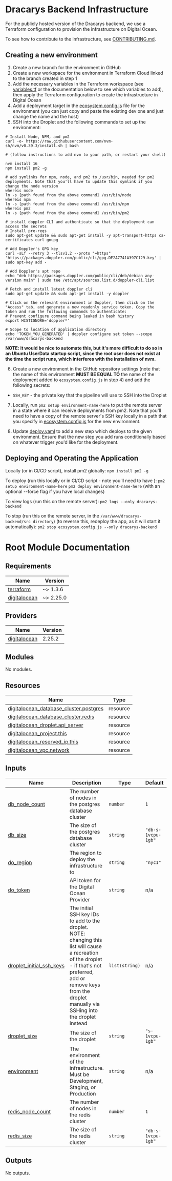 # Dracarys Backend Infrastructure

For the publicly hosted version of the Dracarys backend, we use a Terraform configuration to provision the infrastructure on Digital Ocean.

To see how to contribute to the infrastructure, see [CONTRIBUTING.md](../CONTRIBUTING.md).

## Creating a new environment
1. Create a new branch for the environment in GitHub
2. Create a new workspace for the environment in Terraform Cloud linked to the branch created in step 1
3. Add the necessary variables in the Terraform workspace (see [variables.tf](variables.tf) or the documentation below to see which variables to add), then apply the Terraform configuration to create the infrastructure in Digital Ocean
4. Add a deployment target in the [ecosystem.config.js](../ecosystem.config.js) file for the environment (you can just copy and paste the existing dev one and just change the name and the host)
5. SSH into the Droplet and the following commands to set up the environment:
```
# Install Node, NPM, and pm2
curl -o- https://raw.githubusercontent.com/nvm-sh/nvm/v0.39.3/install.sh | bash

# (follow instructions to add nvm to your path, or restart your shell)

nvm install 16
npm install pm2 -g

# add symlinks for npm, node, and pm2 to /usr/bin, needed for pm2 deployments. Note that you'll have to update this symlink if you change the node version
whereis node
ln -s [path found from the above command] /usr/bin/node
whereis npm
ln -s [path found from the above command] /usr/bin/npm
whereis pm2
ln -s [path found from the above command] /usr/bin/pm2

# install doppler CLI and authenticate so that the deployment can access the secrets
# Install pre-reqs
sudo apt-get update && sudo apt-get install -y apt-transport-https ca-certificates curl gnupg

# Add Doppler's GPG key
curl -sLf --retry 3 --tlsv1.2 --proto "=https" 'https://packages.doppler.com/public/cli/gpg.DE2A7741A397C129.key' | sudo apt-key add -

# Add Doppler's apt repo
echo "deb https://packages.doppler.com/public/cli/deb/debian any-version main" | sudo tee /etc/apt/sources.list.d/doppler-cli.list

# Fetch and install latest doppler cli
sudo apt-get update && sudo apt-get install -y doppler

# Click on the relevant environment in Doppler, then click on the "Access" tab, and generate a new readonly service token. Copy the token and run the following commands to authenticate:
# Prevent configure command being leaked in bash history
export HISTIGNORE='doppler*'

# Scope to location of application directory
echo 'TOKEN_YOU_GENERATED' | doppler configure set token --scope /var/www/dracarys-backend

```
**NOTE: it would be nice to automate this, but it's more difficult to do so in an Ubuntu UserData startup script, since the root user does not exist at the time the script runs, which interferes with the installation of nvm.**

6. Create a new environment in the GitHub repository settings (note that the name of this environment **MUST BE EQUAL TO** the name of the deployment added to `ecosystem.config.js` in step 4) and add the following secrets:
- `SSH_KEY` - the private key that the pipeline will use to SSH into the Droplet

7. Locally, run `pm2 setup environment-name-here` to put the remote server in a state where it can receive deployments from pm2. Note that you'll need to have a copy of the remote server's SSH key locally in a path that you specify in [ecosystem.config.js](../ecosystem.config.js) for the new environment.

8. Update [deploy.yaml](../.github/workflows/deploy.yaml) to add a new step which deploys to the given environment. Ensure that the new step you add runs conditionally based on whatever trigger you'd like for the deployment.


## Deploying and Operating the Application
Locally (or in CI/CD script), install pm2 globally:
`npm install pm2 -g`

To deploy (run this locally or in CI/CD script - note you'll need to have ):
`pm2 setup environment-name-here`
`pm2 deploy environment-name-here` (with an optional --force flag if you have local changes)

To view logs (run this on the remote server):
`pm2 logs --only dracarys-backend`

To stop (run this on the remote server, in the `/var/www/dracarys-backend/src directory`) (to reverse this, redeploy the app, as it will start it automatically): 
`pm2 stop ecosystem.config.js --only dracarys-backend`

# Root Module Documentation
<!-- BEGIN_TF_DOCS -->
## Requirements

| Name | Version |
|------|---------|
| <a name="requirement_terraform"></a> [terraform](#requirement\_terraform) | ~> 1.3.6 |
| <a name="requirement_digitalocean"></a> [digitalocean](#requirement\_digitalocean) | ~> 2.25.0 |

## Providers

| Name | Version |
|------|---------|
| <a name="provider_digitalocean"></a> [digitalocean](#provider\_digitalocean) | 2.25.2 |

## Modules

No modules.

## Resources

| Name | Type |
|------|------|
| [digitalocean_database_cluster.postgres](https://registry.terraform.io/providers/digitalocean/digitalocean/latest/docs/resources/database_cluster) | resource |
| [digitalocean_database_cluster.redis](https://registry.terraform.io/providers/digitalocean/digitalocean/latest/docs/resources/database_cluster) | resource |
| [digitalocean_droplet.api_server](https://registry.terraform.io/providers/digitalocean/digitalocean/latest/docs/resources/droplet) | resource |
| [digitalocean_project.this](https://registry.terraform.io/providers/digitalocean/digitalocean/latest/docs/resources/project) | resource |
| [digitalocean_reserved_ip.this](https://registry.terraform.io/providers/digitalocean/digitalocean/latest/docs/resources/reserved_ip) | resource |
| [digitalocean_vpc.network](https://registry.terraform.io/providers/digitalocean/digitalocean/latest/docs/resources/vpc) | resource |

## Inputs

| Name | Description | Type | Default | Required |
|------|-------------|------|---------|:--------:|
| <a name="input_db_node_count"></a> [db\_node\_count](#input\_db\_node\_count) | The number of nodes in the postgres database cluster | `number` | `1` | no |
| <a name="input_db_size"></a> [db\_size](#input\_db\_size) | The size of the postgres database cluster | `string` | `"db-s-1vcpu-1gb"` | no |
| <a name="input_do_region"></a> [do\_region](#input\_do\_region) | The region to deploy the infrastructure to | `string` | `"nyc1"` | no |
| <a name="input_do_token"></a> [do\_token](#input\_do\_token) | API token for the Digital Ocean Provider | `string` | n/a | yes |
| <a name="input_droplet_initial_ssh_keys"></a> [droplet\_initial\_ssh\_keys](#input\_droplet\_initial\_ssh\_keys) | The initial SSH key IDs to add to the droplet. NOTE: changing this list will cause a recreation of the droplet - if that's not preferred, add or remove keys from the droplet manually via SSHing into the droplet instead | `list(string)` | n/a | yes |
| <a name="input_droplet_size"></a> [droplet\_size](#input\_droplet\_size) | The size of the droplet | `string` | `"s-1vcpu-1gb"` | no |
| <a name="input_environment"></a> [environment](#input\_environment) | The environment of the infrastructure. Must be Development, Staging, or Production | `string` | n/a | yes |
| <a name="input_redis_node_count"></a> [redis\_node\_count](#input\_redis\_node\_count) | The number of nodes in the redis cluster | `number` | `1` | no |
| <a name="input_redis_size"></a> [redis\_size](#input\_redis\_size) | The size of the redis cluster | `string` | `"db-s-1vcpu-1gb"` | no |

## Outputs

No outputs.
<!-- END_TF_DOCS -->
